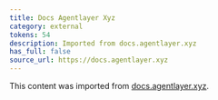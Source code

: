 ```yaml
---
title: Docs Agentlayer Xyz
category: external
tokens: 54
description: Imported from docs.agentlayer.xyz
has_full: false
source_url: https://docs.agentlayer.xyz
---
```


This content was imported from [docs.agentlayer.xyz](https://docs.agentlayer.xyz).

